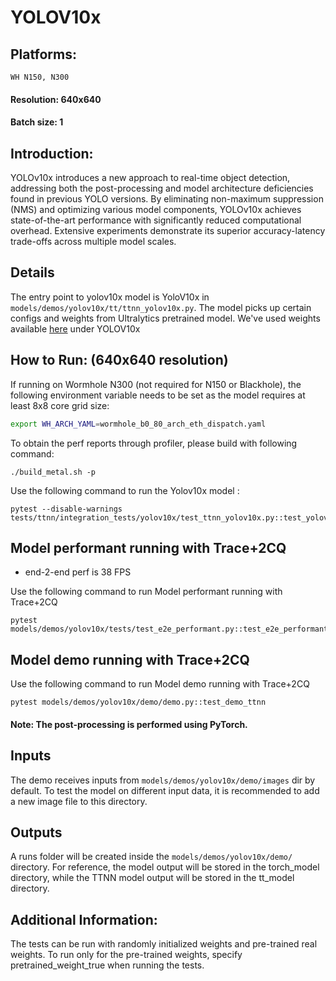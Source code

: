 # YOLOV10x

## Platforms:
    WH N150, N300

#### Resolution: 640x640
#### Batch size: 1

## Introduction:
YOLOv10x introduces a new approach to real-time object detection, addressing both the post-processing and model architecture deficiencies found in previous YOLO versions. By eliminating non-maximum suppression (NMS) and optimizing various model components, YOLOv10x achieves state-of-the-art performance with significantly reduced computational overhead. Extensive experiments demonstrate its superior accuracy-latency trade-offs across multiple model scales.

## Details
The entry point to yolov10x model is YoloV10x in `models/demos/yolov10x/tt/ttnn_yolov10x.py`. The
model picks up certain configs and weights from Ultralytics pretrained model. We've used weights available [here](https://docs.ultralytics.com/models/yolov10x/#performance) under YOLOV10x

## How to Run: (640x640 resolution)
If running on Wormhole N300 (not required for N150 or Blackhole), the following environment variable needs to be set as the model requires at least 8x8 core grid size:
```sh
export WH_ARCH_YAML=wormhole_b0_80_arch_eth_dispatch.yaml
```
To obtain the perf reports through profiler, please build with following command:
```
./build_metal.sh -p
```

Use the following command to run the Yolov10x model :

```
pytest --disable-warnings tests/ttnn/integration_tests/yolov10x/test_ttnn_yolov10x.py::test_yolov10x
```

## Model performant running with Trace+2CQ
- end-2-end perf is 38 FPS <br>

Use the following command to run Model performant running with Trace+2CQ

```
pytest models/demos/yolov10x/tests/test_e2e_performant.py::test_e2e_performant
```

## Model demo running with Trace+2CQ

Use the following command to run Model demo running with Trace+2CQ

```
pytest models/demos/yolov10x/demo/demo.py::test_demo_ttnn
```

#### Note: The post-processing is performed using PyTorch.

## Inputs
The demo receives inputs from `models/demos/yolov10x/demo/images` dir by default. To test the model on different input data, it is recommended to add a new image file to this directory.
## Outputs
A runs folder will be created inside the `models/demos/yolov10x/demo/` directory. For reference, the model output will be stored in the torch_model directory, while the TTNN model output will be stored in the tt_model directory.

## Additional Information:
The tests can be run with  randomly initialized weights and pre-trained real weights.  To run only for the pre-trained weights, specify pretrained_weight_true when running the tests.
